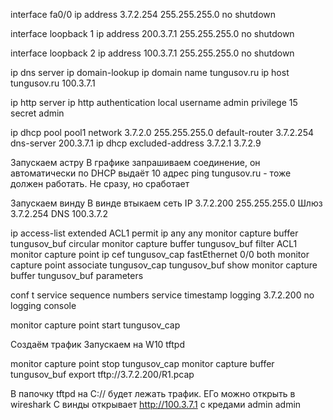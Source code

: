 interface fa0/0
ip address 3.7.2.254 255.255.255.0
no shutdown

interface loopback 1
ip address 200.3.7.1 255.255.255.0
no shutdown

interface loopback 2
ip address 100.3.7.1 255.255.255.0
no shutdown

ip dns server
ip domain-lookup
ip domain name tungusov.ru
ip host tungusov.ru 100.3.7.1

ip http server
ip http authentication local
username admin privilege 15 secret admin

ip dhcp pool pool1
network 3.7.2.0 255.255.255.0
default-router 3.7.2.254
dns-server 200.3.7.1
ip dhcp excluded-address 3.7.2.1 3.7.2.9

Запускаем астру
В графике запрашиваем соединение, он автоматически по DHCP выдаёт 10 адрес
ping tungusov.ru - тоже должен работать. Не сразу, но сработает

Запускаем винду 
В винде втыкаем сеть
IP 3.7.2.200 255.255.255.0
Шлюз 3.7.2.254
DNS 100.3.7.2

ip access-list extended ACL1
permit ip any any
monitor capture buffer tungusov_buf circular
monitor capture buffer tungusov_buf filter ACL1
monitor capture point ip cef tungusov_cap fastEthernet 0/0 both
monitor capture point associate tungusov_cap tungusov_buf
show monitor capture buffer tungusov_buf parameters

conf t
service sequence numbers
service timestamp
logging 3.7.2.200
no logging console

monitor capture point start tungusov_cap

Создаём трафик
Запускаем на W10 tftpd

monitor capture point stop tungusov_cap
monitor capture buffer tungusov_buf export tftp://3.7.2.200/R1.pcap

В папочку tftpd на C:// будет лежать трафик. ЕГо можно открыть в wireshark
С винды открывает http://100.3.7.1 с кредами admin admin


